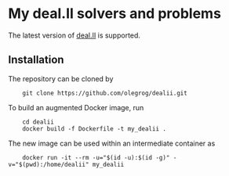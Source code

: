 My deal.II solvers and problems
========

The latest version of [deal.II](https://www.dealii.org) is supported.

Installation
-------
The repository can be cloned by
```
    git clone https://github.com/olegrog/dealii.git
```
To build an augmented Docker image, run
```
    cd dealii
    docker build -f Dockerfile -t my_dealii .
```
The new image can be used within an intermediate container as
```
    docker run -it --rm -u="$(id -u):$(id -g)" -v="$(pwd):/home/dealii" my_dealii
```
